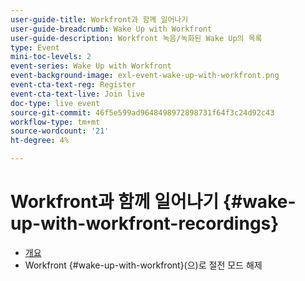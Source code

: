 ```yaml
---
user-guide-title: Workfront과 함께 일어나기
user-guide-breadcrumb: Wake Up with Workfront
user-guide-description: Workfront 녹음/녹화된 Wake Up의 목록
type: Event
mini-toc-levels: 2
event-series: Wake Up with Workfront
event-background-image: exl-event-wake-up-with-workfront.png
event-cta-text-reg: Register
event-cta-text-live: Join live
doc-type: live event
source-git-commit: 46f5e599ad9648498972898731f64f3c24d92c43
workflow-type: tm+mt
source-wordcount: '21'
ht-degree: 4%

---
```



# Workfront과 함께 일어나기 {#wake-up-with-workfront-recordings}

+ [개요](overview.md)
+ Workfront {#wake-up-with-workfront}(으)로 절전 모드 해제
